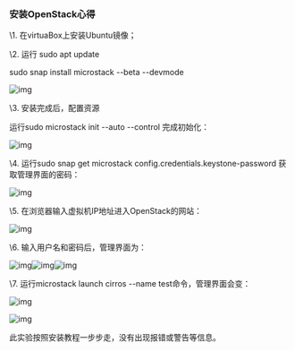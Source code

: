 ### 安装OpenStack心得

\1. 在virtuaBox上安装Ubuntu镜像；

\2. 运行 sudo apt update

sudo snap install microstack --beta --devmode

![img](file:///C:\Users\sy\AppData\Local\Temp\ksohtml\wpsCA97.tmp.jpg) 

\3. 安装完成后，配置资源

运行sudo microstack init --auto --control 完成初始化：

![img](file:///C:\Users\sy\AppData\Local\Temp\ksohtml\wpsCA98.tmp.jpg) 

\4. 运行sudo snap get microstack config.credentials.keystone-password 获取管理界面的密码：

![img](file:///C:\Users\sy\AppData\Local\Temp\ksohtml\wpsCA99.tmp.jpg) 

 

\5. 在浏览器输入虚拟机IP地址进入OpenStack的网站：

![img](file:///C:\Users\sy\AppData\Local\Temp\ksohtml\wpsCA9A.tmp.jpg) 

\6. 输入用户名和密码后，管理界面为：

![img](file:///C:\Users\sy\AppData\Local\Temp\ksohtml\wpsCA9B.tmp.jpg)![img](file:///C:\Users\sy\AppData\Local\Temp\ksohtml\wpsCA9C.tmp.jpg)![img](file:///C:\Users\sy\AppData\Local\Temp\ksohtml\wpsCAAD.tmp.jpg) 

\7. 运行microstack launch cirros --name test命令，管理界面会变：

![img](file:///C:\Users\sy\AppData\Local\Temp\ksohtml\wpsCAAE.tmp.jpg) 

![img](file:///C:\Users\sy\AppData\Local\Temp\ksohtml\wpsCAAF.tmp.jpg) 

此实验按照安装教程一步步走，没有出现报错或警告等信息。

 

 

 

 

 

 

 